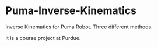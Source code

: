 Puma-Inverse-Kinematics
=======================

Inverse Kinematics for Puma Robot. Three different methods. 

It is a course project at Purdue.
